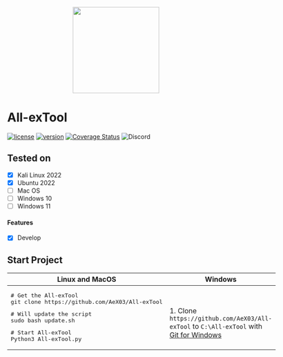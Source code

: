 <p align="center">
<img src="https://github.com/AeX03/All-exTool/blob/main/pic/diablo.png"  width="200"/>
  
# All-exTool
[![license](https://img.shields.io/badge/license-MIT-brightgreen.svg)](https://github.com/AeX03/All-exTool)
[![version](https://img.shields.io/badge/version-1.0-blue.svg)](https://github.com/AeX03/All-exTool)
[![Coverage Status](https://coveralls.io/repos/github.com/AeX03/eLys/badge.svg)](https://coveralls.io/github.com/AeX03/All-exTool)
<img alt="Discord" src="https://img.shields.io/discord/709150520446550097"/>

## Tested on
- [x] Kali Linux 2022
- [x] Ubuntu 2022
- [ ] Mac OS
- [ ] Windows 10
- [ ] Windows 11
#### Features
- [x] Develop

## Start Project

<table width="100%" style="width:100%; display:table;">
 <thead>
  <tr>
   <th width="50%" style="width:50%;">Linux and MacOS</th>
   <th width="50%" style="width:50%;">Windows</th>
  </tr>
 </thead>
 <tbody style="vertical-align: bottom;">
  <tr>
   <td>
     <div class="highlight highlight-source-shell"><pre># Get the All-exTool
git clone https://github.com/AeX03/All-exTool</pre></div>
<div class="highlight highlight-source-shell"><pre># Will update the script
sudo bash update.sh</pre></div>
<div class="highlight highlight-source-shell"><pre># Start All-exTool
Python3 All-exTool.py</pre></div>
   </td>
   <td>
     1. Clone <code>https://github.com/AeX03/All-exTool</code> to <code>C:\All-exTool</code> with <a href="https://git-scm.com/downloads">Git for Windows</a><br/><br/>
   </td>
  </tr>
 </tbody>
</table>
